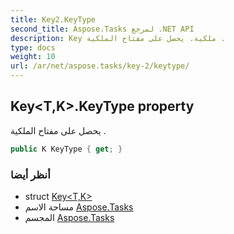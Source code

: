 ```yaml
---
title: Key2.KeyType
second_title: Aspose.Tasks لمرجع .NET API
description: Key ملكية. يحصل على مفتاح الملكية .
type: docs
weight: 10
url: /ar/net/aspose.tasks/key-2/keytype/
---
```

## Key&lt;T,K&gt;.KeyType property

يحصل على مفتاح الملكية .

```csharp
public K KeyType { get; }
```

### أنظر أيضا

* struct [Key&lt;T,K&gt;](../)
* مساحة الاسم [Aspose.Tasks](../../key-2/)
* المجسم [Aspose.Tasks](../../../)


